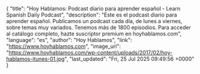 {
    "title": "Hoy Hablamos: Podcast diario para aprender español - Learn Spanish Daily Podcast",
    "description": "Este es el podcast diario para aprender español. Publicamos un podcast cada día, de lunes a viernes, sobre temas muy variados. Tenemos más de 1800 episodios. Para acceder al catálogo completo, hazte suscriptor premium en hoyhablamos.com",
    "language": "es",
    "author": "Hoy Hablamos",
    "link": "https://www.hoyhablamos.com",
    "image_url": "https://www.hoyhablamos.com/wp-content/uploads/2017/02/hoy-hablamos-itunes-01.jpg",
    "last_updated": "Fri, 25 Jul 2025 09:49:56 +0000"
}